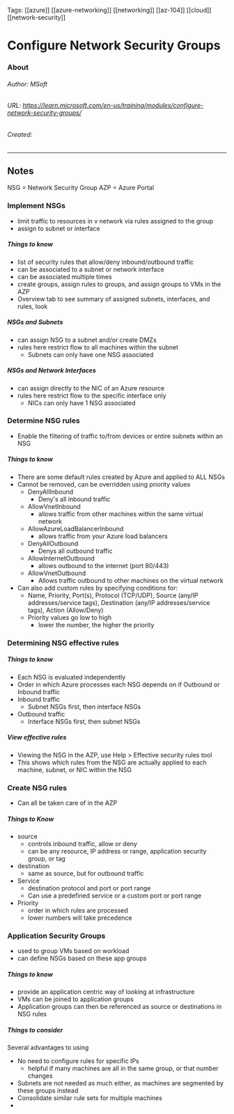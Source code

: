 Tags: [[azure]] [[azure-networking]] [[networking]] [[az-104]] [[cloud]] [[network-security]]

# Configure Network Security Groups
### About
###### Author: MSoft
###### URL: https://learn.microsoft.com/en-us/training/modules/configure-network-security-groups/
###### Created:
-------------------------------------------------------------------
## Notes
NSG = Network Security Group
AZP = Azure Portal
### Implement NSGs
- limit traffic to resources in v network via rules assigned to the group
- assign to subnet or interface
##### Things to know
- list of security rules that allow/deny inbound/outbound traffic
- can be associated to a subnet or network interface
- can be associated multiple times
- create groups, assign rules to groups, and assign groups to VMs in the AZP
- Overview tab to see summary of assigned subnets, interfaces, and rules, look
##### NSGs and Subnets
- can assign NSG to a subnet and/or create DMZs
- rules here restrict flow to all machines within the subnet
	- Subnets can only have one NSG associated
##### NSGs and Network Interfaces
- can assign directly to the NIC of an Azure resource
- rules here restrict flow to the specific interface only
	- NICs can only have 1 NSG associated

### Determine NSG rules
- Enable the filtering of traffic to/from devices or entire subnets within an NSG
##### Things to know
- There are some default rules created by Azure and applied to ALL NSGs 
- Cannot be removed, can be overridden using priority values
	- DenyAllInbound
		- Deny's all inbound traffic
	- AllowVnetInbound
		- allows traffic from other machines within the same virtual network
	- AllowAzureLoadBalancerInbound
		- allows traffic from your Azure load balancers
	- DenyAllOutbound
		- Denys all outbound traffic
	- AllowInternetOutbound
		- allows outbound to the internet (port 80/443)
	- AllowVnetOutbound
		- Allows traffic outbound to other machines on the virtual network
- Can also add custom rules by specifying conditions for:
	- Name, Priority, Port(s), Protocol (TCP/UDP), Source (any/IP addresses/service tags), Destination (any/IP addresses/service tags), Action (Allow/Deny)
	- Priority values go low to high
		- lower the number, the higher the priority

### Determining NSG effective rules
##### Things to know
- Each NSG is evaluated independently
- Order in which Azure processes each NSG depends on if Outbound or Inbound traffic
- Inbound traffic
	- Subnet NSGs first, then interface NSGs
- Outbound traffic
	- Interface NSGs first, then subnet NSGs
##### View effective rules
- Viewing the NSG in the AZP, use Help > Effective security rules tool
- This shows which rules from the NSG are actually applied to each machine, subnet, or NIC within the NSG

### Create NSG rules
- Can all be taken care of in the AZP
##### Things to Know 
- source
	- controls inbound traffic, allow or deny
	- can be any resource, IP address or range, application security group, or tag
- destination
	- same as source, but for outbound traffic
- Service
	- destination protocol and port or port range
	- Can use a predefined service or a custom port or port range
- Priority
	- order in which rules are processed
	- lower numbers will take precedence
	
### Application Security Groups
- used to group VMs based on workload
- can define NSGs based on these app groups
##### Things to know
- provide an application centric way of looking at infrastructure
- VMs can be joined to application groups
- Application groups can then be referenced as source or destinations in NSG rules
##### Things to consider
Several advantages to using
- No need to configure rules for specific IPs
	- helpful if many machines are all in the same group, or that number changes
- Subnets are not needed as much either, as machines are segmented by these groups instead
- Consolidate similar rule sets for multiple machines
- 